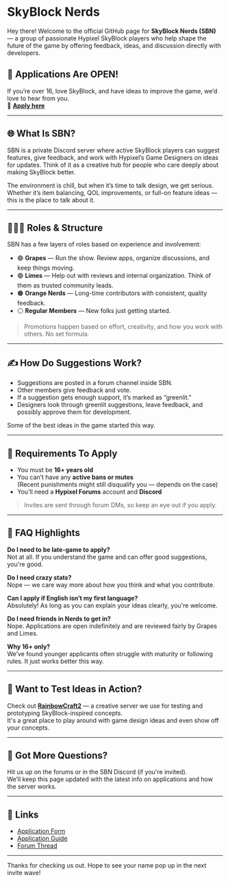 # SkyBlock Nerds

Hey there! Welcome to the official GitHub page for **SkyBlock Nerds (SBN)** — a group of passionate Hypixel SkyBlock players who help shape the future of the game by offering feedback, ideas, and discussion directly with developers.

## 🎉 Applications Are OPEN!

If you’re over 16, love SkyBlock, and have ideas to improve the game, we’d love to hear from you.  
📌 [**Apply here**](#https://hypixel.net/threads/skyblock-nerds-application-form-applications-paused.5399279/)

---

## 🌐 What Is SBN?

SBN is a private Discord server where active SkyBlock players can suggest features, give feedback, and work with Hypixel’s Game Designers on ideas for updates. Think of it as a creative hub for people who care deeply about making SkyBlock better.

The environment is chill, but when it’s time to talk design, we get serious. Whether it’s item balancing, QOL improvements, or full-on feature ideas — this is the place to talk about it.

---

## 🧑‍🤝‍🧑 Roles & Structure

SBN has a few layers of roles based on experience and involvement:

- 🟣 **Grapes** — Run the show. Review apps, organize discussions, and keep things moving.
- 🟢 **Limes** — Help out with reviews and internal organization. Think of them as trusted community leads.
- 🟠 **Orange Nerds** — Long-time contributors with consistent, quality feedback.
- ⚪ **Regular Members** — New folks just getting started.

> Promotions happen based on effort, creativity, and how you work with others. No set formula.

---

## ✍️ How Do Suggestions Work?

- Suggestions are posted in a forum channel inside SBN.
- Other members give feedback and vote.
- If a suggestion gets enough support, it’s marked as “greenlit.”
- Designers look through greenlit suggestions, leave feedback, and possibly approve them for development.

Some of the best ideas in the game started this way.

---

## 🧾 Requirements To Apply

- You must be **16+ years old**
- You can’t have any **active bans or mutes**  
  (Recent punishments might still disqualify you — depends on the case)
- You’ll need a **Hypixel Forums** account and **Discord**

> Invites are sent through forum DMs, so keep an eye out if you apply.

---

## 🤔 FAQ Highlights

**Do I need to be late-game to apply?**  
Not at all. If you understand the game and can offer good suggestions, you're good.

**Do I need crazy stats?**  
Nope — we care way more about how you think and what you contribute.

**Can I apply if English isn’t my first language?**  
Absolutely! As long as you can explain your ideas clearly, you're welcome.

**Do I need friends in Nerds to get in?**  
Nope. Applications are open indefinitely and are reviewed fairly by Grapes and Limes.

**Why 16+ only?**  
We’ve found younger applicants often struggle with maturity or following rules. It just works better this way.

---

## 🧪 Want to Test Ideas in Action?

Check out **[RainbowCraft2](https://www.rainbowcraft2.net)** — a creative server we use for testing and prototyping SkyBlock-inspired concepts.  
It's a great place to play around with game design ideas and even show off your concepts.

---

## 💬 Got More Questions?

Hit us up on the forums or in the SBN Discord (if you're invited).  
We’ll keep this page updated with the latest info on applications and how the server works.

---

## 📌 Links

- [Application Form](#https://hypixel.net/threads/skyblock-nerds-application-form-applications-paused.5399279/)
- [Application Guide](#https://hypixel.net/threads/skyblock-nerds-application-form-applications-paused.5399279/)
- [Forum Thread](#https://hypixel.net/threads/skyblock-nerds-application-form-applications-paused.5399279/)

---

Thanks for checking us out. Hope to see your name pop up in the next invite wave!

